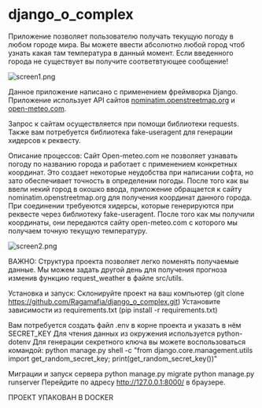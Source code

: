 # django_o_complex

Приложение позволяет пользователю получать текущую погоду в любом городе мира.
Вы можете ввести абсолютно любой город чтоб узнать какая там температура в данный момент.
Если введенного города не существует вы получите соответвтующее сообщение!

![screen1.png](../../../Users/79246/Desktop/screen1.png)

Данное приложение написано с применением фреймворка Django.
Приложение использует API сайтов [nominatim.openstreetmap.org]() и [open-meteo.com](). 

Запрос к сайтам осуществляется при помощи библиотеки requests.
Также вам потребуется библиотека fake-useragent для генерации хидерсов к реквесту.

Описание процессов: 
Сайт Open-meteo.com не позволяет узнавать погоду по названию города и работает с применением конкретных координат. Это создает некоторые неудобства при написании софта, но зато обеспечивает точность в определении погоды. 
После того как вы ввели некий город в окошко ввода, приложение обращается к сайту nominatim.openstreetmap.org для получения координат данного города. 
При соединении требуеются хидерсы, которые генерируются при реквесте через библиотеку fake-useragent.
После того как мы получили координаты, они передаются сайту open-meteo.com с которого мы получаем точную текущую температуру.

![screen2.png](../../../Users/79246/Desktop/screen2.png)

ВАЖНО: Структура проекта позволяет легко поменять получаемые данные. Мы можем задать другой день для получения прогноза изменив функцию request_weather в файле src/utils.


Установка и запуск:
Склонируйте проект на ваш компьютер (git clone https://github.com/Ragamafia/django_o_complex.git)
Установите зависимости из requirements.txt (pip install -r requirements.txt)

Вам потребуется создать файл .env в корне проекта и указать в нём SECRET_KEY 
Для чтения данных из окружения используется python-dotenv
Для генерации секретного ключа вы можете воспользоваться командой:
python manage.py shell -c "from django.core.management.utils import get_random_secret_key; print(get_random_secret_key())"

Миграции и запуск сервера
python manage.py migrate
python manage.py runserver
Перейдите по адресу http://127.0.0.1:8000/ в браузере.

ПРОЕКТ УПАКОВАН В DOCKER